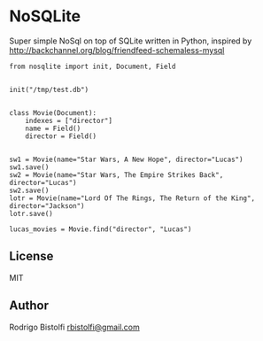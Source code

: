 # NoSQLite

Super simple NoSql on top of SQLite written in Python, inspired by
http://backchannel.org/blog/friendfeed-schemaless-mysql


    from nosqlite import init, Document, Field


    init("/tmp/test.db")


    class Movie(Document):
        indexes = ["director"]
        name = Field()
        director = Field()


    sw1 = Movie(name="Star Wars, A New Hope", director="Lucas")
    sw1.save()
    sw2 = Movie(name="Star Wars, The Empire Strikes Back", director="Lucas")
    sw2.save()
    lotr = Movie(name="Lord Of The Rings, The Return of the King", director="Jackson")
    lotr.save()

    lucas_movies = Movie.find("director", "Lucas")


## License

MIT 


## Author

Rodrigo Bistolfi <rbistolfi@gmail.com>

